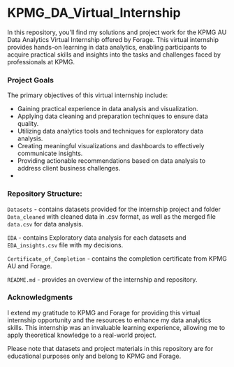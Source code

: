 # KPMG_DA_Virtual_Internship

In this repository, you'll find my solutions and project work for the KPMG AU Data Analytics Virtual Internship offered by Forage. This virtual internship provides hands-on learning in data analytics, enabling participants to acquire practical skills and insights into the tasks and challenges faced by professionals at KPMG.

### Project Goals
The primary objectives of this virtual internship include:

- Gaining practical experience in data analysis and visualization.
- Applying data cleaning and preparation techniques to ensure data quality.
- Utilizing data analytics tools and techniques for exploratory data analysis.
- Creating meaningful visualizations and dashboards to effectively communicate insights.
- Providing actionable recommendations based on data analysis to address client business challenges.
- 
### Repository Structure:
`Datasets` - contains datasets provided for the internship project and folder `Data_cleaned` with cleaned data in .csv format, as well as the merged file `data.csv` for data analysis.

`EDA` - contains Exploratory data analysis for each datasets and `EDA_insights.csv` file with my decisions.

`Certificate_of_Completion` - contains the completion certificate from KPMG AU and Forage.

`README.md` - provides an overview of the internship and repository.

### Acknowledgments
I extend my gratitude to KPMG and Forage for providing this virtual internship opportunity and the resources to enhance my data analytics skills. This internship was an invaluable learning experience, allowing me to apply theoretical knowledge to a real-world project.

Please note that datasets and project materials in this repository are for educational purposes only and belong to KPMG and Forage.
